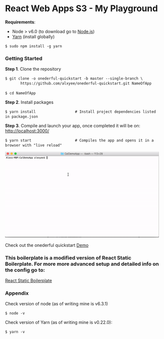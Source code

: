 # React Web Apps S3 - My Playground

**Requirements**:
 * Node > v6.0 (to download go to [Node.js](https://nodejs.org/en/download/))
 * [Yarn](https://yarnpkg.com/) (install globally)
 ```shell
$ sudo npm install -g yarn
 ```


### Getting Started
**Step 1**. Clone the repository

```shell
$ git clone -o onederful-quickstart -b master --single-branch \
       https://github.com/alxyee/onederful-quickstart.git NameOfApp

$ cd NameOfApp
```


**Step 2**. Install packages

```shell
$ yarn install                  # Install project dependencies listed in package.json
```


**Step 3**. Compile and launch your app, once completed it will be on:  [http://localhost:3000/](http://localhost:3000/)

```shell
$ yarn start                    # Compiles the app and opens it in a browser with "live reload"
```


![publish](public/images/yarnStart.gif)

Check out the onederful quickstart [Demo](http://onederful-quickstart.s3-website-us-west-2.amazonaws.com/)


### This boilerplate is a modified version of React Static Boilerplate. For more more advanced setup and detailed info on the config go to:
[React Static Boilerplate](https://github.com/kriasoft/react-static-boilerplate)


### Appendix

Check version of node (as of writing mine is v6.3.1)
```shell
$ node -v
```

Check version of Yarn (as of writing mine is v0.22.0):
```shell
$ yarn -v
```
